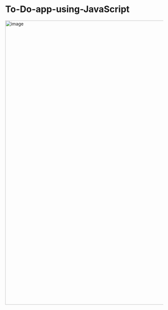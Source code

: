 # To-Do-app-using-JavaScript
<img width="905" alt="image" src="https://user-images.githubusercontent.com/60459622/190689857-47ccd791-a0cf-4cc8-a725-a72c599d30ac.png">
